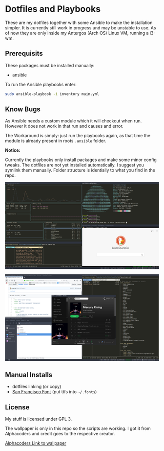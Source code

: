 # Dotfiles and Playbooks #

These are my dotfiles together with some Ansible to make the installation
simpler. It is currently still work in progress und may be unstable to use. As
of now they are only inside my Antergos (Arch OS) Linux VM, running a i3-wm.


## Prerequisits ##

These packages must be installed manually:

- ansible

To run the Ansible playbooks enter:

```bash
sudo ansible-playbook -i inventory main.yml
```

## Know Bugs ##

As Ansible needs a custom module which it will checkout when run. However it
does not work in that run and causes and error.

The Workaround is simply: just run the playbooks again, as that time the module
is already present in roots `.ansible` folder.

**Notice:**

Currently the playbooks only install packages and make some minor config tweaks.
The dotfiles are not yet installed automatically. I suggest you symlink them
manually. Folder structure is identially to what you find in the repo.

![Preview Terminals](screenshot1.png)

![Preview UI](screenshot2.png)

## Manual Installs ##

- dotfiles linking (or copy)
- [San Francisco Font](https://github.com/supermarin/YosemiteSanFranciscoFont/)
  (put ttfs into `~/.fonts`)

## License ##

My stuff is licensed under GPL 3.

The wallpaper is only in this repo so the scripts are working. I got it from
Alphacoders and credit goes to the respective creator.

[Alphacoders Link to wallpaper](https://wall.alphacoders.com/big.php?i=1010054)
